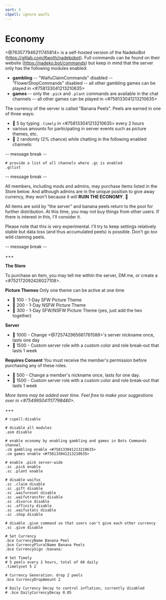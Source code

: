 ```yaml
---
sort: 3
cSpell: ignore waifu
---
```


# Economy

<@763577946211745814> is a self-hosted version of the NadekoBot (<https://gitlab.com/Kwoth/nadekobot>).  Full commands can be found on their website (<https://nadeko.bot/commands>) but keep in mind that the server only has the following modules enabled:

- **gambling**
-- "WaifuClaimCommands" disabled
-- "FlowerShopCommands" disabled
-- all other gambling games can be played in <#758133041213210635>
- **games**
-- only the `.pick` and `.plant` commands are available in the chat channels
-- all other games can be played in <#758133041213210635>

The currency of the server is called "Banana Peels".  Peels are earned in one of three ways:
- :banana: 5 by typing `.timely` in <#758133041213210635> every 2 hours
- various amounts for participating in server events such as picture themes, etc.
- :banana: 2 randomly (2% chance) while chatting in the following enabled channels:

-- message break --

```
# provide a list of all channels where .gc is enabled
.gclist
```

-- message break -- 

All members, including mods and admins, may purchase items listed in the Store below.  And although admins are in the unique position to give away currency, they won't because it will **RUIN THE ECONOMY**.  :rofl:

All items are sold by "the server" and banana peels return to the pool for further distribution.  At this time, you may not buy things from other users.  If there is interest in this, I'll consider it.  

Please note that this is very experimental.  I'll try to keep settings relatively stable but data loss (and thus accumulated peels) is possible.  Don't go *too* wild claiming peels.

-- message break --

+++

**__The Store__**

To purchase an item, you may tell me within the server, DM me, or create a <#752172092426027108>.


**__Picture Themes__**
Only one theme can be active at one time

- :banana: 100 - 1-Day SFW Picture Theme
- :banana: 200 - 1-Day NSFW Picture Theme
- :banana: 300 - 1-Day SFW/NSFW Picture Theme (yes, just add the two together)

**__Server__**
- :banana: 1000 - Change <@725742965661761588>'s server nickname once, lasts one day
- :banana: 1500 - Custom server role with a custom color and role break-out that lasts 1 week

**__Requires Consent__**
You must receive the member's permission before purchasing any of these roles.

- :banana: 500 - Change a member's nickname once, lasts for one day.
- :banana: 1500 - Custom server role with a custom color and role break-out that lasts 1 week

*More items may be added over time.  Feel free to make your suggestions over in <#754995041117798480>.*

+++

```
# cspell:disable

# disable all modules
.asm disable

# enable economy by enabling gambling and games in Bots Commands channel
.cm gambling enable <#758133041213210635>
.cm games enable <#758133041213210635>

# enable .pick server-wide
.sc .pick enable
.sc .plant enable

# disable waifus
.sc .claim disable
.sc .gift disable
.sc .waifureset disable
.sc .waifutransfer disable
.sc .divorce disable
.sc .affinity disable
.sc .waifustats disable
.sc .shop disable

# disable .give command so that users can't give each other currency
.sc .give disable

# Set Currency
.bce CurrencyName Banana Peel
.bce CurrencyPluralName Banana Peels
.bce CurrencySign :banana:

# Set Timely
# 5 peels every 2 hours, total of 60 daily
.timelyset 5 2

# Currency Generation: drop 2 peels
.bce CurrencyDropAmount 2

# Daily Currency Decay to control inflation, currently disabled
# .bce DailyCurrencyDecay 0.05
```
